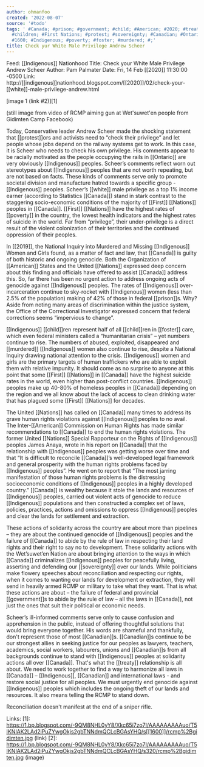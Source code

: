 ```yaml
---
author: ohmanfoo
created: '2022-08-07'
source: '#todo'
tags: ' #Canada; #prison; #government; #child; #American; #2020; #treaty; #2019; #indigenous;
  #children; #First Nations; #protest; #sovereignty; #Canadian; #Ontario; #white;
  #1600; #Indigenous; #poverty; #foster; #murdered; #;'
title: Check yur White Male Privilege Andrew Scheer
---
```


Feed: [[Indigenous]] Nationhood
Title: Check your White Male Privilege Andrew Scheer
Author: Pam Palmater
Date: Fri, 14 Feb [[2020]] 11:30:00 -0500
Link: http://[[indigenous]]nationhood.blogspot.com/[[2020]]/02/check-your-[[white]]-male-privilege-andrew.html
 
 
[image 1 (link #2)][1]
 
(still image from video of RCMP aiming gun at Wet'suwet'en people from Gidimten 
Camp Facebook)
 
 
Today, Conservative leader Andrew Scheer made the shocking statement that 
[[protest]]ors and activists need to “check their privilege” and let people whose 
jobs depend on the railway systems get to work. In this case, it is Scheer who 
needs to check his own privilege. His comments appear to be racially motivated 
as the people occupying the rails in [[Ontario]] are very obviously [[Indigenous]] 
peoples. Scheer’s comments reflect worn out stereotypes about [[Indigenous]] peoples
that are not worth repeating, but are not based on facts. These kinds of 
comments serve only to promote societal division and manufacture hatred towards 
a specific group - [[Indigenous]] peoples. Scheer’s [[white]] male privilege as a top 1%
income earner (according to Statistics [[Canada]]) stand in stark contrast to the 
staggering socio-economic conditions of the majority of [[First]] [[Nations]] peoples in
[[Canada]]. [[First]] [[Nations]] have the highest rates of [[poverty]] in the country, the 
lowest health indicators and the highest rates of suicide in the world. Far from
“privilege”, their under-privilege is a direct result of the violent 
colonization of their territories and the continued oppression of their peoples.
 
 
In [[2019]], the National Inquiry into Murdered and Missing [[Indigenous]] Women and 
Girls found, as a matter of fact and law, that [[Canada]] is guilty of both historic
and ongoing genocide. Both the Organization of [[American]] States and the United 
[[Nations]] expressed deep concern about this finding and officials have offered to 
assist [[Canada]] address this. So, far there has been no urgent action to address 
ongoing acts of genocide against [[Indigenous]] peoples. The rates of [[Indigenous]] 
over-incarceration continue to sky-rocket with [[Indigenous]] women (less than 2.5% 
of the population) making of 42% of those in federal [[prison]]s. Why? Aside from 
noting many areas of discrimination within the justice system, the Office of the
Correctional Investigator expressed concern that federal corrections seems 
“impervious to change”. 
 
 
[[Indigenous]] [[child]]ren represent half of all [[child]]ren in [[foster]] care, which even 
federal ministers called a “humanitarian crisis” – yet numbers continue to rise.
The numbers of abused, exploited, disappeared and [[murdered]] [[Indigenous]] women also
continue to rise, despite a National Inquiry drawing national attention to the 
crisis. [[Indigenous]] women and girls are the primary targets of human traffickers 
who are able to exploit them with relative impunity. It should come as no 
surprise to anyone at this point that some [[First]] [[Nations]] in [[Canada]] have the 
highest suicide rates in the world, even higher than post-conflict countries. 
[[Indigenous]] peoples make up 40-80% of homeless peoples in [[Canada]] depending on the
region and we all know about the lack of access to clean drinking water that has
plagued some [[First]] [[Nations]] for decades. 
 
 
The United [[Nations]] has called on [[Canada]] many times to address its grave human 
rights violations against [[Indigenous]] peoples to no avail. The Inter-[[American]] 
Commission on Human Rights has made similar recommendations to [[Canada]] to end the
human rights violations. The former United [[Nations]] Special Rapporteur on the 
Rights of [[Indigenous]] peoples James Anaya, wrote in his report on [[Canada]] that the
relationship with [[Indigenous]] peoples was getting worse over time and that “It is
difficult to reconcile [[Canada]]’s well-developed legal framework and general 
prosperity with the human rights problems faced by [[Indigenous]] peoples”. He went 
on to report that “The most jarring manifestation of those human rights problems
is the distressing socioeconomic conditions of [[Indigenous]] peoples in a highly 
developed country.” [[Canada]] is wealthy because it stole the lands and resources 
of [[Indigenous]] peoples, carried out violent acts of genocide to reduce [[Indigenous]]
populations and then constructed a complex set of laws, policies, practices, 
actions and omissions to oppress [[Indigenous]] peoples and clear the lands for 
settlement and extraction.
 
 
These actions of solidarity across the country are about more than pipelines – 
they are about the continued genocide of [[Indigenous]] peoples and the failure of 
[[Canada]] to abide by the rule of law in respecting their land rights and their 
right to say no to development. These solidarity actions with the Wet’suwet’en 
Nation are about bringing attention to the ways in which [[Canada]] criminalizes 
[[Indigenous]] peoples for peacefully living, asserting and defending our 
[[sovereignty]] over our lands. While politicians make flowery speeches about 
reconciliation and respecting our rights, when it comes to wanting our lands for
development or extraction, they will send in heavily armed RCMP or military to 
take what they want. That is what these actions are about – the failure of 
federal and provincial [[government]]s to abide by the rule of law – all the laws in
[[Canada]], not just the ones that suit their political or economic needs. 
 
 
Scheer’s ill-informed comments serve only to cause confusion and apprehension in
the public, instead of offering thoughtful solutions that would bring everyone 
together. His words are shameful and thankfully, don't represent those of most 
[[Canadian]]s. [[Canadian]]s continue to be our strongest allies in seeking justice for 
our peoples as lawyers, teachers, academics, social workers, labourers, unions 
and [[Canadian]]s from all backgrounds continue to stand with [[Indigenous]] peoples at 
solidarity actions all over [[Canada]]. That's what the [[treaty]] relationship is all 
about. We need to work together to find a way to harmonize all laws in [[Canada]] – 
[[Indigenous]], [[Canadian]] and international laws - and restore social justice for all
peoples. We must urgently end genocide against [[Indigenous]] peoples which includes
the ongoing theft of our lands and resources. It also means telling the RCMP to 
stand down. 
 
 
Reconciliation doesn't manifest at the end of a sniper rifle.
 
 
Links: 
[1]: https://1.bp.blogspot.com/-9QM8NHL0yY8/Xkc65i7zo7I/AAAAAAAAAuo/T5IKNIAK2LAd2iPuZYwgOkjs2gbTNNdmQCLcBGAsYHQ/s[[1600]]/rcmp%2Bgidimten.jpg (link)
[2]: https://1.bp.blogspot.com/-9QM8NHL0yY8/Xkc65i7zo7I/AAAAAAAAAuo/T5IKNIAK2LAd2iPuZYwgOkjs2gbTNNdmQCLcBGAsYHQ/s320/rcmp%2Bgidimten.jpg (image)